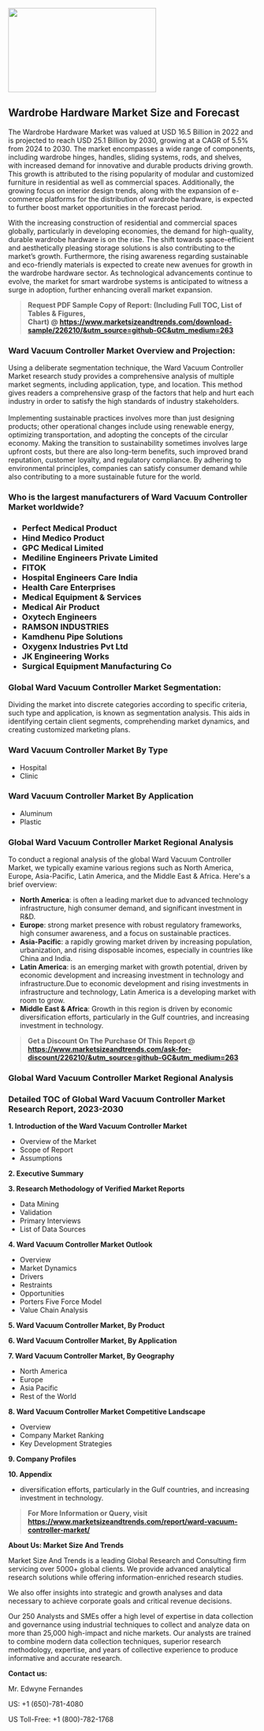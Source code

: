 <p><img class="alignnone size-medium wp-image-20088" src="https://ffe5etoiles.com/wp-content/uploads/2024/12/MST1-300x171.png" alt="" width="300" height="171" /></p><h2>Wardrobe Hardware Market Size and Forecast</h2><p>The Wardrobe Hardware Market was valued at USD 16.5 Billion in 2022 and is projected to reach USD 25.1 Billion by 2030, growing at a CAGR of 5.5% from 2024 to 2030. The market encompasses a wide range of components, including wardrobe hinges, handles, sliding systems, rods, and shelves, with increased demand for innovative and durable products driving growth. This growth is attributed to the rising popularity of modular and customized furniture in residential as well as commercial spaces. Additionally, the growing focus on interior design trends, along with the expansion of e-commerce platforms for the distribution of wardrobe hardware, is expected to further boost market opportunities in the forecast period.</p><p>With the increasing construction of residential and commercial spaces globally, particularly in developing economies, the demand for high-quality, durable wardrobe hardware is on the rise. The shift towards space-efficient and aesthetically pleasing storage solutions is also contributing to the market’s growth. Furthermore, the rising awareness regarding sustainable and eco-friendly materials is expected to create new avenues for growth in the wardrobe hardware sector. As technological advancements continue to evolve, the market for smart wardrobe systems is anticipated to witness a surge in adoption, further enhancing overall market expansion.</p></p><blockquote id="" class=""><strong>Request PDF Sample Copy of Report: (Including Full TOC, List of Tables &amp; Figures, Chart)&nbsp;@&nbsp;<strong><a href="https://www.marketsizeandtrends.com/download-sample/226210/&utm_source=github-GC&utm_medium=263" target="_blank">https://www.marketsizeandtrends.com/download-sample/226210/&utm_source=github-GC&utm_medium=263</a></strong></strong></blockquote><h3 id="" class="">Ward Vacuum Controller Market&nbsp;Overview and Projection:</h3><p id="" class="">Using a deliberate segmentation technique, the Ward Vacuum Controller Market research study provides a comprehensive analysis of multiple market segments, including application, type, and location. This method gives readers a comprehensive grasp of the factors that help and hurt each industry in order to satisfy the high standards of industry stakeholders. <br /> <br />Implementing sustainable practices involves more than just designing products; other operational changes include using renewable energy, optimizing transportation, and adopting the concepts of the circular economy. Making the transition to sustainability sometimes involves large upfront costs, but there are also long-term benefits, such improved brand reputation, customer loyalty, and regulatory compliance. By adhering to environmental principles, companies can satisfy consumer demand while also contributing to a more sustainable future for the world.</p><h3 id="" class="">Who is the largest manufacturers of&nbsp;Ward Vacuum Controller Market worldwide?</h3><h3 class=""><p><ul><li>Perfect Medical Product </li><li> Hind Medico Product </li><li> GPC Medical Limited </li><li> Mediline Engineers Private Limited </li><li> FITOK </li><li> Hospital Engineers Care India </li><li> Health Care Enterprises </li><li> Medical Equipment & Services </li><li> Medical Air Product </li><li> Oxytech Engineers </li><li> RAMSON INDUSTRIES </li><li> Kamdhenu Pipe Solutions </li><li> Oxygenx Industries Pvt Ltd </li><li> JK Engineering Works </li><li> Surgical Equipment Manufacturing Co</li></ul></p></h3><h3 id="" class="">Global&nbsp;Ward Vacuum Controller Market Segmentation:</h3><p id="" class="">Dividing the market into discrete categories according to specific criteria, such type and application, is known as segmentation analysis. This aids in identifying certain client segments, comprehending market dynamics, and creating customized marketing plans.</p><h3 id="" class="">Ward Vacuum Controller Market&nbsp;By Type</h3><p><p><ul><li>Hospital</li><li> Clinic</p></li></ul></p></p><h3 id="" class="">Ward Vacuum Controller Market&nbsp;By Application</h3><p class=""><p><ul><li>Aluminum</li><li> Plastic</li></ul></p></p><h3 id="" class="">Global Ward Vacuum Controller Market Regional Analysis</h3><p id="" class="">To conduct a regional analysis of the global Ward Vacuum Controller Market, we typically examine various regions such as North America, Europe, Asia-Pacific, Latin America, and the Middle East &amp; Africa. Here's a brief overview:</p><ul><li><strong>North America</strong>: is often a leading market due to advanced technology infrastructure, high consumer demand, and significant investment in R&amp;D.</li><li><strong>Europe</strong>: strong market presence with robust regulatory frameworks, high consumer awareness, and a focus on sustainable practices.</li><li><strong>Asia-Pacific</strong>: a rapidly growing market driven by increasing population, urbanization, and rising disposable incomes, especially in countries like China and India.</li><li><strong>Latin America</strong>: is an emerging market with growth potential, driven by economic development and increasing investment in technology and infrastructure.Due to economic development and rising investments in infrastructure and technology, Latin America is a developing market with room to grow.</li><li><strong>Middle East &amp; Africa</strong>: Growth in this region is driven by economic diversification efforts, particularly in the Gulf countries, and increasing investment in technology.</li></ul><blockquote id="" class=""><strong>Get a Discount On The Purchase Of This Report @ <strong><a href="https://www.marketsizeandtrends.com/ask-for-discount/226210/&utm_source=github-GC&utm_medium=263" target="_blank">https://www.marketsizeandtrends.com/ask-for-discount/226210/&utm_source=github-GC&utm_medium=263</a></strong></strong></blockquote><h3 id="" class="">Global Ward Vacuum Controller Market Regional Analysis</h3><h3 id="" class="">Detailed TOC of Global Ward Vacuum Controller Market Research Report, 2023-2030</h3><p id="" class=""><strong>1. Introduction of the Ward Vacuum Controller Market</strong></p><ul><li>Overview of the Market</li><li>Scope of Report</li><li>Assumptions</li></ul><p id="" class=""><strong>2. Executive Summary</strong></p><p id="" class=""><strong>3. Research Methodology of Verified Market Reports</strong></p><ul><li>Data Mining</li><li>Validation</li><li>Primary Interviews</li><li>List of Data Sources</li></ul><p id="" class=""><strong>4. Ward Vacuum Controller Market Outlook</strong></p><ul><li>Overview</li><li>Market Dynamics</li><li>Drivers</li><li>Restraints</li><li>Opportunities</li><li>Porters Five Force Model</li><li>Value Chain Analysis</li></ul><p id="" class=""><strong>5. Ward Vacuum Controller Market, By Product</strong></p><p id="" class=""><strong>6. Ward Vacuum Controller Market, By Application</strong></p><p id="" class=""><strong>7. Ward Vacuum Controller Market, By Geography</strong></p><ul><li>North America</li><li>Europe</li><li>Asia Pacific</li><li>Rest of the World</li></ul><p id="" class=""><strong>8. Ward Vacuum Controller Market Competitive Landscape</strong></p><ul><li>Overview</li><li>Company Market Ranking</li><li>Key Development Strategies</li></ul><p id="" class=""><strong>9. Company Profiles</strong></p><p id="" class=""><strong>10. Appendix</strong></p><ul><li>diversification efforts, particularly in the Gulf countries, and increasing investment in technology.</li></ul><blockquote id="" class=""><strong>For More Information or Query, visit <strong><strong><a href="https://www.marketsizeandtrends.com/report/ward-vacuum-controller-market/" target="_blank">https://www.marketsizeandtrends.com/report/ward-vacuum-controller-market/</a></strong></strong></strong></blockquote><p id="" class=""><strong>About Us: Market Size And Trends</strong></p><p id="" class="">Market Size And Trends is a leading Global Research and Consulting firm servicing over 5000+ global clients. We provide advanced analytical research solutions while offering information-enriched research studies.</p><p id="" class="">We also offer insights into strategic and growth analyses and data necessary to achieve corporate goals and critical revenue decisions.</p><p id="" class="">Our 250 Analysts and SMEs offer a high level of expertise in data collection and governance using industrial techniques to collect and analyze data on more than 25,000 high-impact and niche markets. Our analysts are trained to combine modern data collection techniques, superior research methodology, expertise, and years of collective experience to produce informative and accurate research.</p><p id="" class=""><strong>Contact us:</strong></p><p id="" class="">Mr. Edwyne Fernandes</p><p id="" class="">US: +1 (650)-781-4080</p><p id="" class="">US Toll-Free: +1 (800)-782-1768</p>

